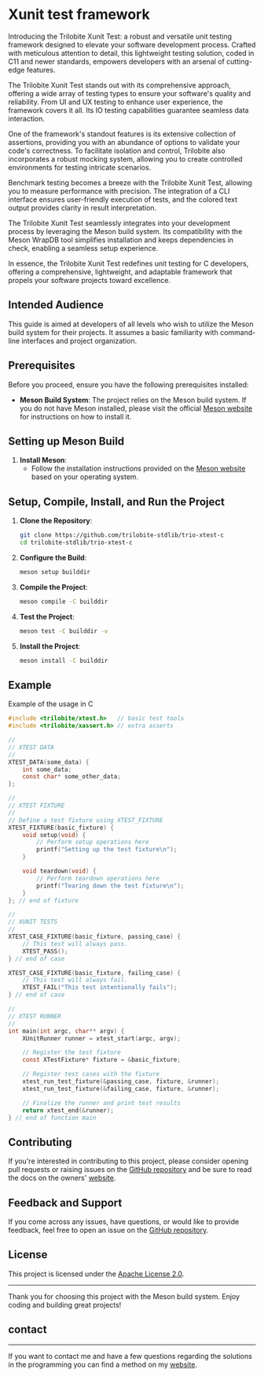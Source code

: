 # Xunit test framework

Introducing the Trilobite Xunit Test: a robust and versatile unit testing framework designed to elevate your software development process. Crafted with meticulous attention to detail, this lightweight testing solution, coded in C11 and newer standards, empowers developers with an arsenal of cutting-edge features.

The Trilobite Xunit Test stands out with its comprehensive approach, offering a wide array of testing types to ensure your software's quality and reliability. From UI and UX testing to enhance user experience, the framework covers it all. Its IO testing capabilities guarantee seamless data interaction.

One of the framework's standout features is its extensive collection of assertions, providing you with an abundance of options to validate your code's correctness. To facilitate isolation and control, Trilobite also incorporates a robust mocking system, allowing you to create controlled environments for testing intricate scenarios.

Benchmark testing becomes a breeze with the Trilobite Xunit Test, allowing you to measure performance with precision. The integration of a CLI interface ensures user-friendly execution of tests, and the colored text output provides clarity in result interpretation.

The Trilobite Xunit Test seamlessly integrates into your development process by leveraging the Meson build system. Its compatibility with the Meson WrapDB tool simplifies installation and keeps dependencies in check, enabling a seamless setup experience.

In essence, the Trilobite Xunit Test redefines unit testing for C developers, offering a comprehensive, lightweight, and adaptable framework that propels your software projects toward excellence.

## Intended Audience

This guide is aimed at developers of all levels who wish to utilize the Meson build system for their projects. It assumes a basic familiarity with command-line interfaces and project organization.

## Prerequisites

Before you proceed, ensure you have the following prerequisites installed:

- **Meson Build System**: The project relies on the Meson build system. If you do not have Meson installed, please visit the official [Meson website](https://mesonbuild.com/Getting-meson.html) for instructions on how to install it.

## Setting up Meson Build

1. **Install Meson**:
   - Follow the installation instructions provided on the [Meson website](https://mesonbuild.com/Getting-meson.html) based on your operating system.

## Setup, Compile, Install, and Run the Project

1. **Clone the Repository**:
   ```bash
   git clone https://github.com/trilobite-stdlib/trio-xtest-c
   cd trilobite-stdlib/trio-xtest-c
   ```

2. **Configure the Build**:
   ```bash
   meson setup builddir
   ```

3. **Compile the Project**:
   ```bash
   meson compile -C builddir
   ```

4. **Test the Project**:
   ```bash
   meson test -C builddir -v
   ```

5. **Install the Project**:
   ```bash
   meson install -C builddir
   ```

## Example

Example of the usage in C

```c
#include <trilobite/xtest.h>   // basic test tools
#include <trilobite/xassert.h> // extra asserts

//
// XTEST DATA
//
XTEST_DATA(some_data) {
    int some_data;
    const char* some_other_data;
};

//
// XTEST FIXTURE
//
// Define a test fixture using XTEST_FIXTURE
XTEST_FIXTURE(basic_fixture) {
    void setup(void) {
        // Perform setup operations here
        printf("Setting up the test fixture\n");
    }

    void teardown(void) {
        // Perform teardown operations here
        printf("Tearing down the test fixture\n");
    }
}; // end of fixture

//
// XUNIT TESTS
//
XTEST_CASE_FIXTURE(basic_fixture, passing_case) {
    // This test will always pass.
    XTEST_PASS();
} // end of case

XTEST_CASE_FIXTURE(basic_fixture, failing_case) {
    // This test will always fail.
    XTEST_FAIL("This test intentionally fails");
} // end of case

//
// XTEST RUNNER
//
int main(int argc, char** argv) {
    XUnitRunner runner = xtest_start(argc, argv);

    // Register the test fixture
    const XTestFixture* fixture = &basic_fixture;

    // Register test cases with the fixture
    xtest_run_test_fixture(&passing_case, fixture, &runner);
    xtest_run_test_fixture(&failing_case, fixture, &runner);

    // Finalize the runner and print test results
    return xtest_end(&runner);
} // end of function main
```

## Contributing

If you're interested in contributing to this project, please consider opening pull requests or raising issues on the [GitHub repository](https://github.com/trilobite-stdlib/trio-xtest-c) and be sure to read the docs on the owners' [website](https://trilobite.code.blog).

## Feedback and Support

If you come across any issues, have questions, or would like to provide feedback, feel free to open an issue on the [GitHub repository](https://github.com/trilobite-stdlib/trio-xtest-c/issues).

## License

This project is licensed under the [Apache License 2.0](LICENSE).

---

Thank you for choosing this project with the Meson build system. Enjoy coding and building great projects!

## contact

* * *

If you want to contact me and have a few questions
regarding the solutions in the programming you can
find a method on my [website](https://trilobite.code.blog/contact/).
